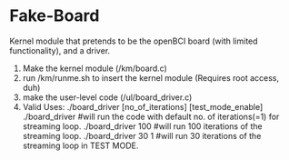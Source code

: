 # Fake-Board
Kernel module that pretends to be the openBCI board (with limited functionality), and a driver. 

1. Make the kernel module (/km/board.c)
2. run /km/runme.sh to insert the kernel module (Requires root access, duh)
3. make the user-level code (/ul/board_driver.c)
4. Valid Uses: ./board_driver [no_of_iterations] [test_mode_enable]
	./board_driver		#will run the code with default no. of iterations(=1) for streaming loop. 
	./board_driver 100 	#will run 100 iterations of the streaming loop. 
	./board_driver 30 1 	#will run 30 iterations of the streaming loop in TEST MODE.

